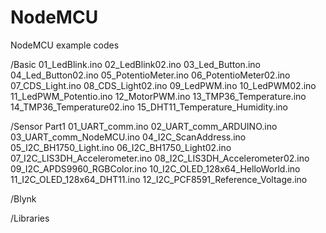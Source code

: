 # NodeMCU
NodeMCU example codes

/Basic
  01_LedBlink.ino
  02_LedBlink02.ino
  03_Led_Button.ino
  04_Led_Button02.ino
  05_PotentioMeter.ino
  06_PotentioMeter02.ino
  07_CDS_Light.ino
  08_CDS_Light02.ino
  09_LedPWM.ino
  10_LedPWM02.ino
  11_LedPWM_Potentio.ino
  12_MotorPWM.ino
  13_TMP36_Temperature.ino
  14_TMP36_Temperature02.ino
  15_DHT11_Temperature_Humidity.ino

/Sensor Part1
  01_UART_comm.ino
  02_UART_comm_ARDUINO.ino
  03_UART_comm_NodeMCU.ino
  04_I2C_ScanAddress.ino
  05_I2C_BH1750_Light.ino
  06_I2C_BH1750_Light02.ino
  07_I2C_LIS3DH_Accelerometer.ino
  08_I2C_LIS3DH_Accelerometer02.ino
  09_I2C_APDS9960_RGBColor.ino
  10_I2C_OLED_128x64_HelloWorld.ino
  11_I2C_OLED_128x64_DHT11.ino
  12_I2C_PCF8591_Reference_Voltage.ino

/Blynk

/Libraries
